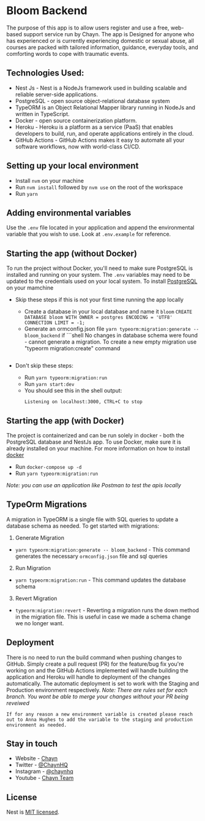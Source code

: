 # Bloom Backend 

The purpose of this app is to allow users register and use a free, web-based support service run by Chayn. The app is Designed for anyone who has experienced or is currently experiencing domestic or sexual abuse, all courses are packed with tailored information, guidance, everyday tools, and comforting words to cope with traumatic events.

## Technologies Used:

- Nest Js - Nest is a NodeJs framework used in building scalable and reliable server-side applications. 
- PostgreSQL - open source object-relational database system
- TypeORM is an Object Relational Mapper library running in NodeJs and written in TypeScript. 
- Docker - open source containerization platform.
- Heroku - Heroku is a platform as a service (PaaS) that enables developers to build, run, and operate applications entirely in the cloud.
- GitHub Actions - GitHub Actions makes it easy to automate all your software workflows, now with world-class CI/CD.

## Setting up your local environment

- Install `nvm` on your machine
- Run `nvm install` followed by `nvm use` on the root of the workspace
- Run `yarn`

## Adding environmental variables

Use the `.env` file located in your application and append the environmental variable that you wish to use.
Look at `.env.example` for reference.

## Starting the app (without Docker)

To run the project without Docker, you'll need to make sure PostgreSQL is installed and running on your system. The `.env` variables may need to be updated to the credentials used on your local system. To install [PostgreSQL](https://www.PostgreSQLql.org/download/) on your mamchine 

- Skip these steps if this is not your first time running the app locally

   - Create a database in your local database and name it `bloom`
      `CREATE DATABASE bloom WITH OWNER = postgres ENCODING = 'UTF8' CONNECTION LIMIT = -1;`
   - Generate an ormconfig.json file 
      `yarn typeorm:migration:generate -- bloom_backend`
      if ```shell
      No changes in database schema were found - cannot generate a migration. To create a new empty migration use "typeorm migration:create" command
      ``` is shown in the cli that's okay. A new ormconfig.json shoudlve been generated.

- Don't skip these steps:

   - Run `yarn typeorm:migration:run`
   - Run `yarn start:dev`
   - You should see this in the shell output:
      ```shell
      Listening on localhost:3000, CTRL+C to stop
      ```

## Starting the app (with Docker)

The project is containerized and can be run solely in docker - both the PostgreSQL database and NestJs app. To use Docker, make sure it is already installed on your machine. For more information on how to install [docker](https://www.docker.com/get-started)

- Run `docker-compose up -d`
- Run `yarn typeorm:migration:run`

*Note: you can use an application like Postman to test the apis locally*


## TypeOrm Migrations 

A migration in TypeORM is a single file with SQL queries to update a database schema as needed. To get started with migrations:

1. Generate Migration
- `yarn typeorm:migration:generate -- bloom_backend` - This command generates the necessary `ormconfig.json` file and sql queries 

2. Run Migration
- `yarn typeorm:migration:run` - This command updates the database schema   

3. Revert Migration
- `typeorm:migration:revert` - Reverting a migration runs the down method in the migration file. This is useful in case we made a schema change we no longer want.

## Deployment 

There is no need to run the build command when pushing changes to GitHub. Simply create a pull request (PR) for the feature/bug fix you're working on and the GitHub Actions implemented will handle building the application and Heroku will handle to deployment of the changes automatically. The automatic deployment is set to work with the Staging and Production environment respectively. *Note: There are rules set for each branch. You wont be able to merge your changes without your PR being reveiwed*

`If for any reason a new environment variable is created please reach out to Anna Hughes to add the variable to the staging and production environment as needed.` 

## Stay in touch

- Website - [Chayn](https://www.chayn.co/)
- Twitter - [@ChaynHQ](https://twitter.com/ChaynHQ)
- Instagram - [@chaynhq](https://www.instagram.com/chaynhq/)
- Youtube - [Chayn Team](https://www.youtube.com/channel/UC5_1Ci2SWVjmbeH8_USm-Bg)

## License

Nest is [MIT licensed](LICENSE).
